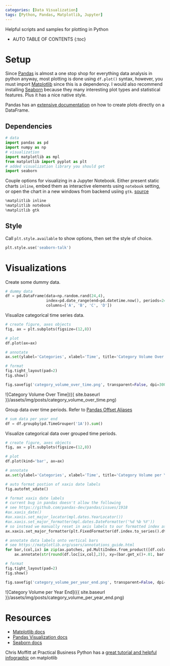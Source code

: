 ```yaml
---
categories: [Data Visualization]
tags: [Python, Pandas, Matplotlib, Jupyter]
---
```


Helpful scripts and samples for plotting in Python

<!-- excerpt separator -->

* AUTO TABLE OF CONTENTS
{:toc}

# Setup

Since [Pandas](https://pandas.pydata.org/) is almost a one stop shop for everything data analysis in python anyway, most plotting is done using `df.plot()` syntax, however, you must import [Matplotlib](https://matplotlib.org/index.html) since this is a dependency. I would also recommend installing [Seaborn](https://seaborn.pydata.org/) because they many interesting plot types and statistical features. Plus it has a nice native style.  

Pandas has an [extensive documentation](https://pandas.pydata.org/pandas-docs/stable/visualization.html) on how to create plots directly on a DataFrame.  

## Dependencies

```python
# data
import pandas as pd
import numpy as np
# visualization
import matplotlib as mpl
from matplotlib import pyplot as plt
# added visualization library you should get
import seaborn
```

Couple options for visualizing in a Jupyter Notebook. Either present static charts `inline`, embed them as interactive elements using `notebook` setting, or open the chart in a new windows from backend usiing `gtk`.  [source](http://ipython.readthedocs.io/en/stable/interactive/plotting.html)

```python
%matplitlib inline
%matplitlib notebook
%matplitlib gtk
```

## Style

Call `plt.style.available` to show options, then set the style of choice.

```python
plt.style.use('seaborn-talk')
```

# Visualizations

Create some dummy data.  

```python
# dummy data
df = pd.DataFrame(data=np.random.rand(24,4),
                  index=pd.date_range(end=pd.datetime.now(), periods=24, freq='MS'),
                  columns=['A', 'B', 'C', 'D'])
```

Visualize categorical time series data.  

```python
# create figure, axes objects
fig, ax = plt.subplots(figsize=(12,8))

# plot
df.plot(ax=ax)

# annotate
ax.set(ylabel='Categories', xlabel='Time', title='Category Volume Over Time')

# format
fig.tight_layout(pad=2)
fig.show()

fig.savefig('category_volume_over_time.png', transparent=False, dpi=300, bbox_inches='tight')
```

![Category Volume Over Time]({{ site.baseurl }}/assets/img/posts/category_volume_over_time.png)  

Group data over time periods. Refer to [Pandas Offset Aliases](http://pandas.pydata.org/pandas-docs/stable/timeseries.html#offset-aliases)  

```python
# sum data per year end
df = df.groupby(pd.TimeGrouper('1A')).sum()
```

Visualize categorical data over grouped time periods.  

```python
# create figure, axes objects
fig, ax = plt.subplots(figsize=(12,8))

# plot
df.plot(kind='bar', ax=ax)

# annotate
ax.set(ylabel='Categories', xlabel='Time', title='Category Volume per Year End')

# auto format postion of xaxis date labels
fig.autofmt_xdate()

# format xaxis date labels
# current bug in pandas doesn't allow the following
# see https://github.com/pandas-dev/pandas/issues/1918
#ax.xaxis_date()
#ax.xaxis.set_major_locator(mpl.dates.YearLocator())
#ax.xaxis.set_major_formatter(mpl.dates.DateFormatter('%d %b %Y'))
# so instead we manually reset in axis labels to our formatted index as series of strings
ax.xaxis.set_major_formatter(plt.FixedFormatter(df.index.to_series().dt.strftime('%d %b %Y')))

# annotate data labels onto vertical bars
# see https://matplotlib.org/users/annotations_guide.html
for bar,(col,ix) in zip(ax.patches, pd.MultiIndex.from_product([df.columns,df.index])):
    ax.annotate(str(round(df.loc[ix,col],2)), xy=(bar.get_x()+.01, bar.get_height()-.5), color='white')

# format
fig.tight_layout(pad=2)
fig.show()

fig.savefig('category_volume_per_year_end.png', transparent=False, dpi=300, bbox_inches='tight')
```

![Category Volume per Year End]({{ site.baseurl }}/assets/img/posts/category_volume_per_year_end.png)  

# Resources

- [Matplotlib docs](https://matplotlib.org/contents.html)  
- [Pandas Visualization docs](https://pandas.pydata.org/pandas-docs/stable/visualization.html)  
- [Seaborn docs](https://seaborn.pydata.org/api.html)  

Chris Moffitt at Practical Business Python has a [great tutorial and helpful infographic](http://pbpython.com/effective-matplotlib.html) on matplotlib  
